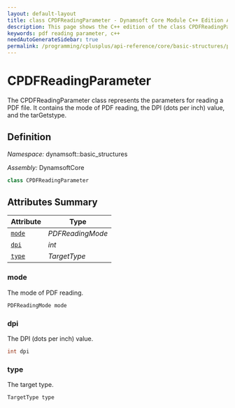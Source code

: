 ```yaml
---
layout: default-layout
title: class CPDFReadingParameter - Dynamsoft Core Module C++ Edition API Reference
description: This page shows the C++ edition of the class CPDFReadingParameter in Dynamsoft Core Module.
keywords: pdf reading parameter, c++
needAutoGenerateSidebar: true
permalink: /programming/cplusplus/api-reference/core/basic-structures/pdf-reading-parameter-v2.0.0.html
---
```


# CPDFReadingParameter

The CPDFReadingParameter class represents the parameters for reading a PDF file. It contains the mode of PDF reading, the DPI (dots per inch) value, and the tarGetstype.

## Definition

*Namespace:* dynamsoft::basic_structures

*Assembly:* DynamsoftCore

```cpp
class CPDFReadingParameter 
```

## Attributes Summary
  
| Attribute | Type |
|---------- | ---- |
| [`mode`](#mode) | *PDFReadingMode* |
| [`dpi`](#dpi) | *int* |
| [`type`](#type) | *TargetType* |

### mode

The mode of PDF reading.

```cpp
PDFReadingMode mode
```

### dpi

The DPI (dots per inch) value.

```cpp
int dpi
```

### type

The target type.

```cpp
TargetType type
```
